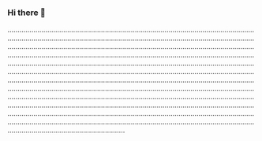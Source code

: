 ### Hi there 👋

...........................................................................................................................................................................................................................................................................................................................................................................................................................................................................................................................................................................................................................................................................................................................................................................................................................................................................................................................................................................................................................................................................................................................................................................................................................................................................................................................................................................................................................................................................................................................................................................................................